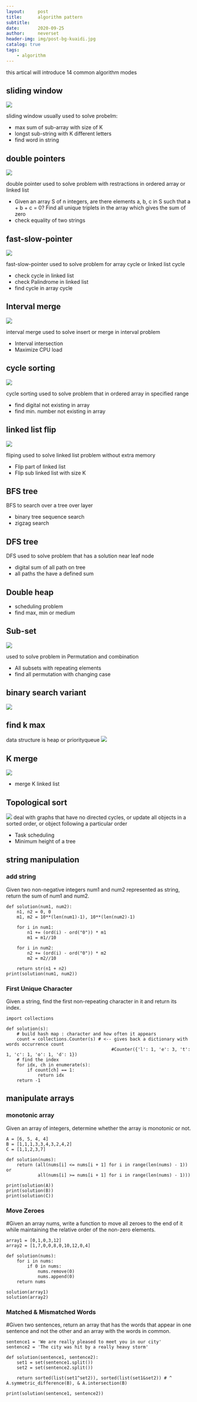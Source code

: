 ```yaml
---
layout:     post
title:      algorithm pattern
subtitle:   
date:       2020-09-25
author:     neverset
header-img: img/post-bg-kuaidi.jpg
catalog: true
tags:
    - algorithm
---
```


this artical will introduce 14 common algorithm modes

## sliding window

![](https://raw.githubusercontent.com/neverset123/cloudimg/master/20000003030330303030.jpg)

sliding window usually used to solve probelm:
* max sum of sub-array with size of K
* longst sub-string with K different letters
* find word in string 

## double pointers

![](https://raw.githubusercontent.com/neverset123/cloudimg/master/200003224230432405.jpg)

double pointer used to solve problem with restractions in ordered array or linked list
*  Given an array S of n integers, are there elements a, b, c in S such that a + b + c = 0? Find all unique triplets in the array which gives the sum of zero
* check equality of two strings

## fast-slow-pointer

![](https://raw.githubusercontent.com/neverset123/cloudimg/master/200000345353453.jpg)
 
 fast-slow-pointer used to solve problem for array cycle or linked list cycle
 * check cycle in linked list
 * check Palindrome in linked list
 * find cycle in array cycle

 ## Interval merge

![](https://raw.githubusercontent.com/neverset123/cloudimg/master/20000002434343543.jpg)

interval merge used to solve insert or merge in interval problem
* Interval intersection
* Maximize CPU load

## cycle sorting

![](https://raw.githubusercontent.com/neverset123/cloudimg/master/200000424234234.jpg)

cycle sorting used to solve problem that in ordered array in specified range
* find digital not existing in array
* find min. number not existing in array

## linked list flip

![](https://raw.githubusercontent.com/neverset123/cloudimg/master/200000343534546.jpg)

fliping used to solve linked list problem without extra memory
* Flip part of linked list
* Flip sub linked list with size K

## BFS tree

BFS to search over a tree over layer
* binary tree sequence search
* zigzag search

## DFS tree
 
DFS used to solve problem that has a solution near leaf node
* digital sum of all path on tree
* all paths the have a defined sum

## Double heap

* scheduling problem
* find max, min or medium

## Sub-set

![](https://raw.githubusercontent.com/neverset123/cloudimg/master/2000453543534634.jpg)

used to solve problem in Permutation and combination
* All subsets with repeating elements
* find all permutation with changing case


## binary search variant

![](https://raw.githubusercontent.com/neverset123/cloudimg/master/2000000423425325345.jpg)

## find k max

data structure is heap or priorityqueue
![](https://raw.githubusercontent.com/neverset123/cloudimg/master/20000235234646456464.jpg)

## K merge

![](https://raw.githubusercontent.com/neverset123/cloudimg/master/200004353645745765.jpg)

* merge K linked list

## Topological sort

![](https://raw.githubusercontent.com/neverset123/cloudimg/master/2000043242353454754.jpg)
deal with graphs that have no directed cycles, or update all objects in a sorted order, or object following a particular order


* Task scheduling
* Minimum height of a tree

## string manipulation
### add string
Given two non-negative integers num1 and num2 represented as string, return the sum of num1 and num2.

    def solution(num1, num2):
        n1, n2 = 0, 0
        m1, m2 = 10**(len(num1)-1), 10**(len(num2)-1)

        for i in num1:
            n1 += (ord(i) - ord("0")) * m1 
            m1 = m1//10        

        for i in num2:
            n2 += (ord(i) - ord("0")) * m2
            m2 = m2//10

        return str(n1 + n2)
    print(solution(num1, num2))

### First Unique Character
Given a string, find the first non-repeating character in it and return its index. 

    import collections

    def solution(s):
        # build hash map : character and how often it appears
        count = collections.Counter(s) # <-- gives back a dictionary with words occurrence count 
                                            #Counter({'l': 1, 'e': 3, 't': 1, 'c': 1, 'o': 1, 'd': 1})
        # find the index
        for idx, ch in enumerate(s):
            if count[ch] == 1:
                return idx     
        return -1

## manipulate arrays
### monotonic array
Given an array of integers, determine whether the array is monotonic or not.

    A = [6, 5, 4, 4] 
    B = [1,1,1,3,3,4,3,2,4,2]
    C = [1,1,2,3,7]

    def solution(nums): 
        return (all(nums[i] <= nums[i + 1] for i in range(len(nums) - 1)) or 
                all(nums[i] >= nums[i + 1] for i in range(len(nums) - 1))) 
    
    print(solution(A)) 
    print(solution(B)) 
    print(solution(C)) 

### Move Zeroes
#Given an array nums, write a function to move all zeroes to the end of it while maintaining the relative order of the non-zero elements.
    
    array1 = [0,1,0,3,12]
    array2 = [1,7,0,0,8,0,10,12,0,4]

    def solution(nums):
        for i in nums:
            if 0 in nums:
                nums.remove(0)
                nums.append(0)
        return nums

    solution(array1)
    solution(array2)

### Matched & Mismatched Words
#Given two sentences, return an array that has the words that appear in one sentence and not the other and an array with the words in common. 

    sentence1 = 'We are really pleased to meet you in our city'
    sentence2 = 'The city was hit by a really heavy storm'

    def solution(sentence1, sentence2):
        set1 = set(sentence1.split())
        set2 = set(sentence2.split())
        
        return sorted(list(set1^set2)), sorted(list(set1&set2)) # ^ A.symmetric_difference(B), & A.intersection(B)

    print(solution(sentence1, sentence2))